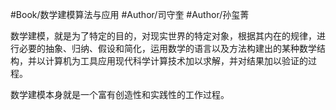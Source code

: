 #Book/数学建模算法与应用 
#Author/司守奎 
#Author/孙玺菁 

数学建模，就是为了特定的目的，对现实世界的特定对象，根据其内在的规律，进行必要的抽象、归纳、假设和简化，运用数学的语言以及方法构建出的某种数学结构，并以计算机为工具应用现代科学计算技术加以求解，并对结果加以验证的过程。

数学建模本身就是一个富有创造性和实践性的工作过程。
